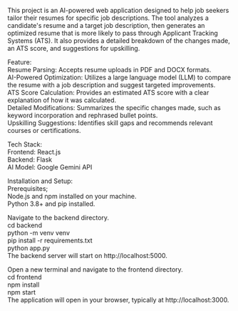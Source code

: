 This project is an AI-powered web application designed to help job seekers tailor their resumes for specific job descriptions. The tool analyzes a candidate's resume and a target job description, then generates an optimized resume that is more likely to pass through Applicant Tracking Systems (ATS). It also provides a detailed breakdown of the changes made, an ATS score, and suggestions for upskilling.

Feature: <br>
Resume Parsing: Accepts resume uploads in PDF and DOCX formats.<br>
AI-Powered Optimization: Utilizes a large language model (LLM) to compare the resume with a job description and suggest targeted improvements.<br>
ATS Score Calculation: Provides an estimated ATS score with a clear explanation of how it was calculated.<br>
Detailed Modifications: Summarizes the specific changes made, such as keyword incorporation and rephrased bullet points.<br>
Upskilling Suggestions: Identifies skill gaps and recommends relevant courses or certifications.<br>


Tech Stack:<br>
Frontend: React.js<br>
Backend: Flask<br>
AI Model: Google Gemini API<br>


Installation and Setup:<br>
Prerequisites;<br>
Node.js and npm installed on your machine.<br>
Python 3.8+ and pip installed.<br>

Navigate to the backend directory.<br>
cd backend<br>
python -m venv venv<br>
pip install -r requirements.txt<br>
python app.py<br>
The backend server will start on http://localhost:5000.<br>


Open a new terminal and navigate to the frontend directory.<br>
cd frontend<br>
npm install<br>
npm start<br>
The application will open in your browser, typically at http://localhost:3000.






